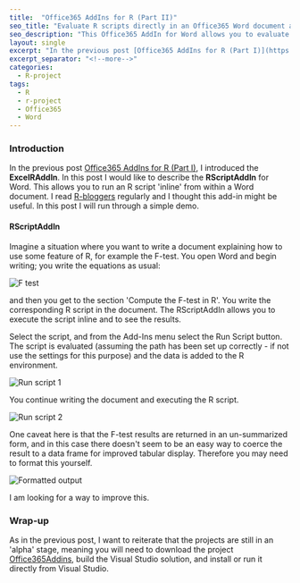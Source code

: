 ```yaml
---
title:  "Office365 AddIns for R (Part II)"
seo_title: "Evaluate R scripts directly in an Office365 Word document and display the results inline."
seo_description: "This Office365 AddIn for Word allows you to evaluate an R script in a Word document and present the results inline."
layout: single
excerpt: "In the previous post [Office365 AddIns for R (Part I)](https://adam-gladstone.github.io/r-project/Office365AddIns-for-R-part-I/), I introduced the __ExcelRAddIn__. In this post I would like to describe the __RScriptAddIn__ for Word."
excerpt_separator: "<!--more-->"
categories: 
  - R-project
tags:
  - R 
  - r-project 
  - Office365 
  - Word
---
```


### Introduction
In the previous post [Office365 AddIns for R (Part I)](https://adam-gladstone.github.io/r-project/Office365AddIns-for-R-part-I/), I introduced the __ExcelRAddIn__. In this post I would like to describe the __RScriptAddIn__ for Word. This allows you to run an R script 'inline' from within a Word document. I read [R-bloggers](http://www.R-bloggers.com) regularly and I thought this add-in might be useful. In this post I will run through a simple demo.

#### RScriptAddIn
Imagine a situation where you want to write a document explaining how to use some feature of R, for example the F-test. You open Word and begin writing; you write the equations as usual:

![F test](https://adam-gladstone.github.io/assets/images/f-test-doc.png)

and then you get to the section 'Compute the F-test in R'. You write the corresponding R script in the document. The RScriptAddIn allows you to execute the script inline and to see the results. 

Select the script, and from the Add-Ins menu select the Run Script button. The script is evaluated (assuming the path has been set up correctly - if not use the settings for this purpose) and the data is added to the R environment.

![Run script 1](https://adam-gladstone.github.io/assets/images/run-script-1.png)

You continue writing the document and executing the R script.

![Run script 2](https://adam-gladstone.github.io/assets/images/run-script-2.png)

One caveat here is that the F-test results are returned in an un-summarized form, and in this case there doesn't seem to be an easy way to coerce the result to a data frame for improved tabular display. Therefore you may need to format this yourself.

![Formatted output](https://adam-gladstone.github.io/assets/images/manual-format.png)

I am looking for a way to improve this.

### Wrap-up
As in the previous post, I want to reiterate that the projects are still in an 'alpha' stage, meaning you will need to download the project [Office365Addins](https://github.com/Adam-Gladstone/Office365AddIns), build the Visual Studio solution, and install or run it directly from Visual Studio.



